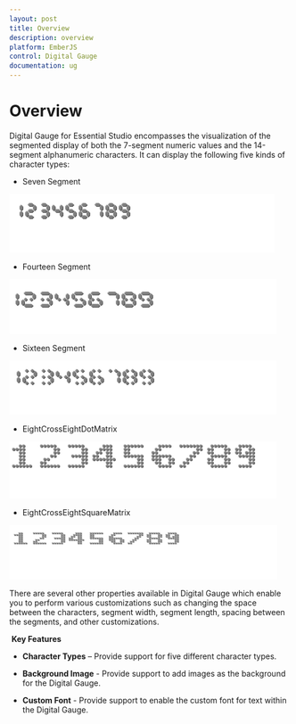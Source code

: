 ```yaml
---
layout: post
title: Overview
description: overview
platform: EmberJS
control: Digital Gauge
documentation: ug
---
```


# Overview

Digital Gauge for Essential Studio encompasses the visualization of the segmented display of both the 7-segment numeric values and the 14-segment alphanumeric characters. It can display the following five kinds of character types:

* Seven Segment

![](/emberjs/DigitalGauge/Overview_images/Overview_img2.png)

* Fourteen Segment

![](/emberjs/DigitalGauge/Overview_images/Overview_img3.png)

* Sixteen Segment

![](/emberjs/DigitalGauge/Overview_images/Overview_img4.png)

* EightCrossEightDotMatrix

![](/emberjs/DigitalGauge/Overview_images/Overview_img5.png)

* EightCrossEightSquareMatrix

![](/emberjs/DigitalGauge/Overview_images/Overview_img6.png)



There are several other properties available in Digital Gauge which enable you to perform various customizations such as changing the space between the characters, segment width, segment length, spacing between the segments, and other customizations.

 **Key Features**

* **Character Types** – Provide support for five different character types.

* **Background Image** - Provide support to add images as the background for the Digital Gauge.

* **Custom Font** - Provide support to enable the custom font for text within the Digital Gauge.

